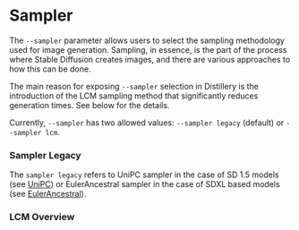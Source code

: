 # Sampler

The `--sampler` parameter allows users to select the sampling methodology used for image generation. Sampling, in essence, is the part of the process where Stable Diffusion creates images, and there are various approaches to how this can be done.

The main reason for exposing `--sampler` selection in Distillery is the introduction of the LCM sampling method that significantly reduces generation times. See below for the details.

Currently, `--sampler` has two allowed values: `--sampler legacy` (default) or `--sampler lcm`.

### Sampler Legacy
The `sampler legacy` refers to UniPC sampler in the case of SD 1.5 models (see [UniPC](https://github.com/wl-zhao/UniPC)) or EulerAncestral sampler in the case of SDXL based models (see [EulerAncestral](https://huggingface.co/docs/diffusers/api/schedulers/euler_ancestral)).

### LCM Overview
